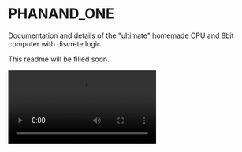 # PHANAND_ONE
Documentation and details of the "ultimate" homemade CPU and 8bit computer with discrete logic.

This readme will be filled soon.

![Demo](https://i.imgur.com/sqphlnm.mp4)

